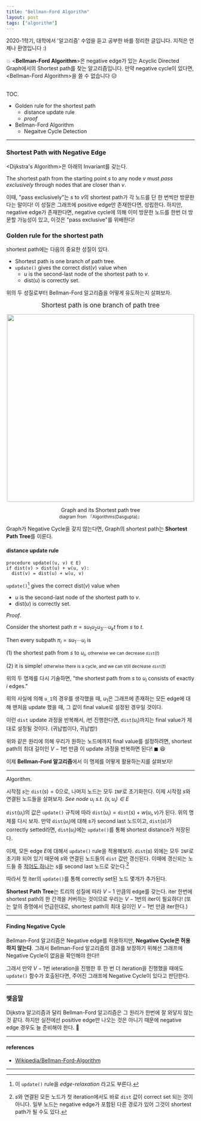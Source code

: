 ```yaml
---
title: "Bellman-Ford Algorithm"
layout: post
tags: ["algorithm"]
---
```



2020-1학기, 대학에서 '알고리즘' 수업을 듣고 공부한 바를 정리한 글입니다. 지적은 언제나 환영입니다 :)

💥 \<**Bellman-Ford Algorithm**\>은 negative edge가 있는 Acyclic Directed Graph에서의 Shortest path를 찾는 알고리즘입니다. 만약 negative cycle이 있다면, \<Bellman-Ford Algorithm\>을 쓸 수 없습니다 😥

<br><span class="statement-title">TOC.</span><br>

- Golden rule for the shortest path
  - distance update rule
  - *proof*
- Bellman-Ford Algorithm
  - Negaitve Cycle Detection

<hr>

### Shortest Path with Negative Edge

\<Dijkstra's Algorithm\>은 아래의 Invariant를 갖는다.

<div class="statement" markdown="1">

The shortest path from the starting point $s$ to any node $v$ must *pass exclusively* through nodes that are closer than $v$.

</div>

이때, "pass exclusively"는 $s$ to $v$의 shortest path가 각 노드를 단 한 번씩만 방문한다는 말이다! 이 성질은 그래프에 positive edge만 존재한다면, 성립한다. 하지만, negative edge가 존재한다면, negative cycle에 의해 이미 방문한 노드를 한번 더 방문할 가능성이 있고, 이것은 "pass exclusive"를 위배한다!

### Golden rule for the shortest path
shortest path에는 다음의 중요한 성질이 있다.

- Shortest path is one branch of path tree.
- `update()` gives the correct dist($v$) value when
  - $u$ is the second-last node of the shortest path to $v$.
  - dist($u$) is correctly set.

위의 두 성질로부터 Bellman-Ford 알고리즘을 어떻게 유도하는지 살펴보자.

<div class="statement" markdown="1" style="text-align: center">

<big>Shortest path is one branch of path tree</big>

</div>

<div style="text-align: center;">
<img src="{{ "/images/algorithm/shortest-path-tree.png" | relative_url }}" width="500px">
<p>Graph and its Shortest path tree<br><small>diagram from 『Algorithms(Dasgupta)』</small></p>
</div>

Graph가 Negative Cycle을 갖지 않는다면, Graph의 shortest path는 **Shortest Path Tree**를 이룬다.

#### distance update rule

``` shell
procedure update((u, v) ∈ E)
if dist(v) > dist(u) + w(u, v):
  dist(v) = dist(u) + w(u, v)
```

<div class="statement" markdown="1">

`update()`[^1] gives the correct dist($v$) value when 

- $u$ is the second-last node of the shortest path to $v$.
- dist($u$) is correctly set.

</div>

<span class="statement-title">*Proof*.</span><br>

<div class="math-statement" markdown="1">

Consider the shortest path $\pi = su_1u_2u_3\cdots u_k t$ from $s$ to $t$. 

Then every subpath $\pi_i = su_1\cdots u_i$ is

(1) the shortest path from $s$ to $u_i$, <small>otherwise we can decrease $\texttt{dist}(t)$</small>

(2) it is simple! <small>otherwise there is a cycle, and we can still decrease $\texttt{dist}(t)$</small>

위의 두 명제를 다시 기술하면, "the shortest path from $s$ to $u_i$ consists of exactly $i$ edges."

위의 사실에 의해 $\texttt{u_1}$의 경우를 생각했을 때, <span class="half_HL">$u_1$은 그래프에 존재하는 모든 edge에 대해 맨처음 update 했을 때, 그 값이 final value로 설정된 경우</span>일 것이다.

이런 $\texttt{dist}$ update 과정을 반복해서, $i$번 진행한다면, $\texttt{dist}(u_i)$까지는 final value가 제대로 설정될 것이다. (귀납법이다, 귀납법!)

위와 같은 원리에 의해 우리가 원하는 노드에까지 final value를 설정하려면, shortest path의 최대 길이인 $V-1$번 만큼 이 update 과정을 반복하면 된다! $\blacksquare$ 😆

</div>

이제 **Bellman-Ford 알고리즘**에서 이 명제를 어떻게 활용하는지를 살펴보자!

<hr/>

<span class="statement-title">Algorithm.</span><br>

<div class="math-statement" markdown="1">

시작점 $s$는 $\texttt{dist}(s)=0$으로, 나머지 노드는 모두 `INF`로 초기화한다. 이제 시작점 $s$와 연결된 노드들을 살펴보자. *See node $u_i$ s.t. $(s, u_i) \in E$*

$\texttt{dist}(u_i)$의 값은 `update()` 규칙에 따라 $\texttt{dist}(u_i) = \texttt{dist}(s) + w(u_i, v)$가 된다. 위의 명제를 다시 보자. 만약 $\texttt{dist}(u_i)$에 대해 $s$가 second last 노드이고, $\texttt{dist}(s)$가 correctly setted라면, $\texttt{dist}(u_i)$에는 `update()`를 통해 shortest distance가 저장된다. 

이제, 모든 edge $E$에 대해서 `update()` rule을 적용해보자. $\texttt{dist}(s)$ 외에는 모두 `INF`로 초기화 되어 있기 때문에 $s$와 연결된 노드들의 $\texttt{dist}$ 값만 갱신된다. 이때에 갱신되는 노드들 중 <u>적어도 하나</u>는 $s$를 second last 노드로 갖는다.[^2] 

따라서 첫 iter의 `update()`를 통해 correctly set된 노드 몇개가 추가된다.

**Shortest Path Tree**는 트리의 성질에 따라 $V-1$ 만큼의 edge를 갖는다. iter 한번에 shortest path의 한 간격을 커버하는 것이므로 우리는 $V-1$번의 iter이 필요하다! (또는 앞의 증명에서 언급한대로, shortest path의 최대 길이인 $V-1$번 만큼 iter한다.)

</div>

<hr/>

#### Finding Negative Cycle
Bellman-Ford 알고리즘은 Negative edge를 허용하지만, **Negative Cycle은 허용하지 않는다**. 그래서 Bellman-Ford 알고리즘의 결과를 보장하기 위해선 그래프에 Negative Cycle이 없음을 확인해야 한다!!

그래서 만약 $V-1$번 ieteration을 진행한 후 한 번 더 iteration을 진행했을 때에도 `update()` 함수가 호출된다면, 주어진 그래프에 Negative Cycle이 있다고 판단한다.

<hr>

### 맺음말

Dijkstra 알고리즘과 달리 Bellman-Ford 알고리즘은 그 원리가 한번에 잘 와닿지 않는 것 같다. 하지만 실전에선 positive edge만 나오는 것은 아니기 때문에 negative edge 경우도 늘 준비해야 한다. 🤩

<hr/>

#### references

- [Wikipedia/Bellman-Ford-Algorithm](https://en.wikipedia.org/wiki/Bellman%E2%80%93Ford_algorithm)

<hr>

[^1]: 이 `update()` rule을 *edge-relaxation* 라고도 부른다.
[^2]: $s$와 연결된 모든 노드가 첫 iteration에서도 바로 `dist` 값이 correct set 되는 것이 아니다. 일부 노드는 negative edge가 포함된 다른 경로가 있어 그것이 shortest path가 될 수도 있다.